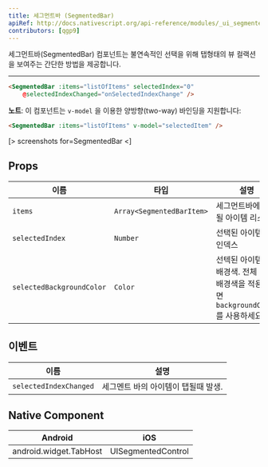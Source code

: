 ```yaml
---
title: 세그먼트바 (SegmentedBar)
apiRef: http://docs.nativescript.org/api-reference/modules/_ui_segmented_bar_.html
contributors: [qgp9]
---
```


세그먼트바(SegmentedBar) 컴포넌트는 불연속적인 선택을 위해 탭형태의 뷰 컬랙션을 보여주는 간단한 방법을 제공합니다.

---

```html
<SegmentedBar :items="listOfItems" selectedIndex="0"
    @selectedIndexChanged="onSelectedIndexChange" />
```

**노트**: 이 컴포넌트는 `v-model` 을 이용한 양방향(two-way) 바인딩을 지원합니다:

```html
<SegmentedBar :items="listOfItems" v-model="selectedItem" />
```

[> screenshots for=SegmentedBar <]

## Props

| 이름 | 타입 | 설명 |
|------|------|-------------|
| `items` | `Array<SegmentedBarItem>` | 세그먼트바에 표시될 아이템 리스트.
| `selectedIndex` | `Number` | 선택된 아이템들의 인덱스
| `selectedBackgroundColor` | `Color` | 선텍된 아이템들의 배경색. 전체 바에 배경색을 적용하려면 `backgroundColor`를 사용하세요.

## 이벤트

| 이름 | 설명 |
|------|-------------|
| `selectedIndexChanged`| 세그멘트 바의 아이템이 탭될때 발생.

## Native Component
| Android | iOS |
|---------|-----|
| android.widget.TabHost | UISegmentedControl
